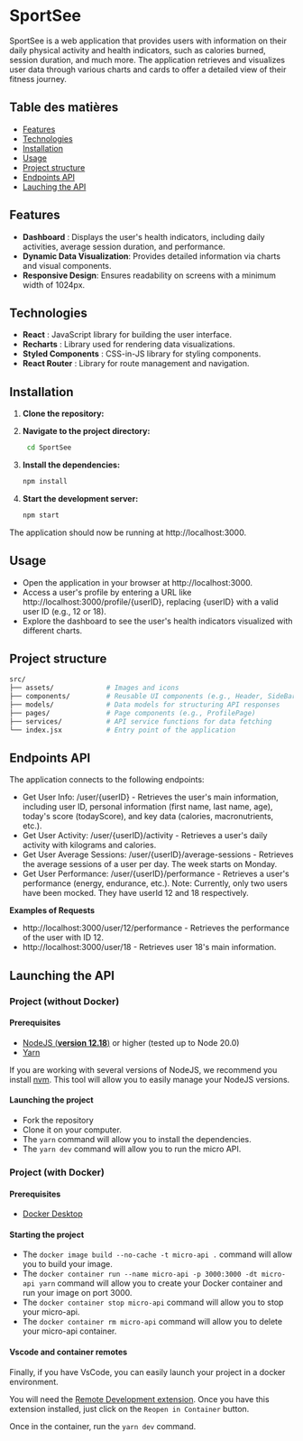 # SportSee

SportSee is a web application that provides users with information on their daily physical activity and health indicators, such as calories burned, session duration, and much more. The application retrieves and visualizes user data through various charts and cards to offer a detailed view of their fitness journey.

## Table des matières
- [Features](#features)
- [Technologies](#technologies)
- [Installation](#installation)
- [Usage](#usage)
- [Project structure](#project-structure)
- [Endpoints API](#endpoints-api)
- [Lauching the API](#launching-the-api)

## Features
- **Dashboard** : Displays the user's health indicators, including daily activities, average session duration, and performance.
- **Dynamic Data Visualization**: Provides detailed information via charts and visual components.
- **Responsive Design**: Ensures readability on screens with a minimum width of 1024px.

## Technologies
- **React** : JavaScript library for building the user interface.
- **Recharts** : Library used for rendering data visualizations.
- **Styled Components** : CSS-in-JS library for styling components.
- **React Router** : Library for route management and navigation.

## Installation

1. **Clone the repository:**

2. **Navigate to the project directory:**
   ```bash
    cd SportSee
3. **Install the dependencies:**
   ```bash
   npm install
5. **Start the development server:**
   ```bash
   npm start
The application should now be running at http://localhost:3000.

## Usage
- Open the application in your browser at http://localhost:3000.
- Access a user's profile by entering a URL like http://localhost:3000/profile/{userID}, replacing {userID} with a valid user ID (e.g., 12 or 18).
- Explore the dashboard to see the user's health indicators visualized with different charts.

## Project structure
```bash
src/
├── assets/             # Images and icons
├── components/         # Reusable UI components (e.g., Header, SideBar)
├── models/             # Data models for structuring API responses
├── pages/              # Page components (e.g., ProfilePage)
├── services/           # API service functions for data fetching
└── index.jsx           # Entry point of the application
```
## Endpoints API
The application connects to the following endpoints:
- Get User Info: /user/{userID} - Retrieves the user's main information, including user ID, personal information (first name, last name, age), today's score (todayScore), and key data (calories, macronutrients, etc.).
- Get User Activity: /user/{userID}/activity - Retrieves a user's daily activity with kilograms and calories.
- Get User Average Sessions: /user/{userID}/average-sessions - Retrieves the average sessions of a user per day. The week starts on Monday.
- Get User Performance: /user/{userID}/performance - Retrieves a user's performance (energy, endurance, etc.).
Note: Currently, only two users have been mocked. They have userId 12 and 18 respectively.

**Examples of Requests**
- http://localhost:3000/user/12/performance - Retrieves the performance of the user with ID 12.
- http://localhost:3000/user/18 - Retrieves user 18's main information.

## Launching the API
### Project (**without Docker**)

#### Prerequisites

- [NodeJS (**version 12.18**)](https://nodejs.org/en/) or higher (tested up to Node 20.0) 
- [Yarn](https://yarnpkg.com/)

If you are working with several versions of NodeJS, we recommend you install [nvm](https://github.com/nvm-sh/nvm). This tool will allow you to easily manage your NodeJS versions.

#### Launching the project

- Fork the repository
- Clone it on your computer.
- The `yarn` command will allow you to install the dependencies.
- The `yarn dev` command will allow you to run the micro API.


### Project (**with Docker**)

#### Prerequisites

- [Docker Desktop](https://www.docker.com/products/docker-desktop)

#### Starting the project

- The `docker image build --no-cache -t micro-api .` command will allow you to build your image.
- The `docker container run --name micro-api -p 3000:3000 -dt micro-api yarn` command will allow you to create your Docker container and run your image on port 3000.
- The `docker container stop micro-api` command will allow you to stop your micro-api.
- The `docker container rm micro-api` command will allow you to delete your micro-api container.

#### Vscode and container remotes

Finally, if you have VsCode, you can easily launch your project in a docker environment.

You will need the [Remote Development extension](https://marketplace.visualstudio.com/items?itemName=ms-vscode-remote.vscode-remote-extensionpack). Once you have this extension installed, just click on the `Reopen in Container` button.

Once in the container, run the `yarn dev` command.
